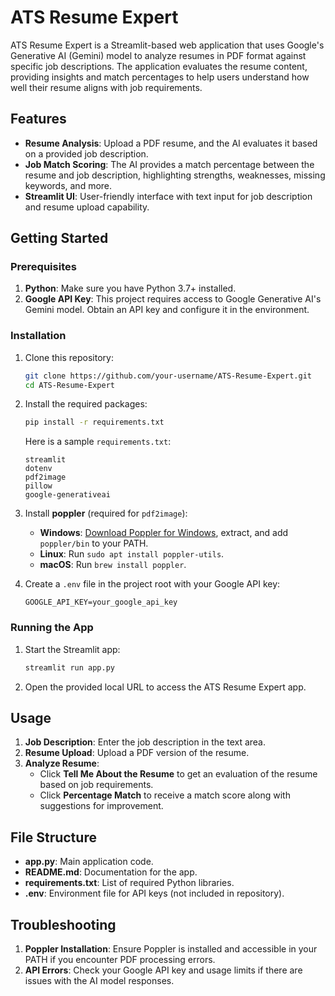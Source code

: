 

# ATS Resume Expert

ATS Resume Expert is a Streamlit-based web application that uses Google's Generative AI (Gemini) model to analyze resumes in PDF format against specific job descriptions. The application evaluates the resume content, providing insights and match percentages to help users understand how well their resume aligns with job requirements.

## Features
- **Resume Analysis**: Upload a PDF resume, and the AI evaluates it based on a provided job description.
- **Job Match Scoring**: The AI provides a match percentage between the resume and job description, highlighting strengths, weaknesses, missing keywords, and more.
- **Streamlit UI**: User-friendly interface with text input for job description and resume upload capability.

## Getting Started

### Prerequisites
1. **Python**: Make sure you have Python 3.7+ installed.
2. **Google API Key**: This project requires access to Google Generative AI's Gemini model. Obtain an API key and configure it in the environment.

### Installation
1. Clone this repository:
   ```bash
   git clone https://github.com/your-username/ATS-Resume-Expert.git
   cd ATS-Resume-Expert
   ```
2. Install the required packages:
   ```bash
   pip install -r requirements.txt
   ```
   Here is a sample `requirements.txt`:
   ```
   streamlit
   dotenv
   pdf2image
   pillow
   google-generativeai
   ```

3. Install **poppler** (required for `pdf2image`):
   - **Windows**: [Download Poppler for Windows](http://blog.alivate.com.au/poppler-windows/), extract, and add `poppler/bin` to your PATH.
   - **Linux**: Run `sudo apt install poppler-utils`.
   - **macOS**: Run `brew install poppler`.

4. Create a `.env` file in the project root with your Google API key:
   ```
   GOOGLE_API_KEY=your_google_api_key
   ```

### Running the App
1. Start the Streamlit app:
   ```bash
   streamlit run app.py
   ```

2. Open the provided local URL to access the ATS Resume Expert app.

## Usage
1. **Job Description**: Enter the job description in the text area.
2. **Resume Upload**: Upload a PDF version of the resume.
3. **Analyze Resume**:
   - Click **Tell Me About the Resume** to get an evaluation of the resume based on job requirements.
   - Click **Percentage Match** to receive a match score along with suggestions for improvement.

## File Structure
- **app.py**: Main application code.
- **README.md**: Documentation for the app.
- **requirements.txt**: List of required Python libraries.
- **.env**: Environment file for API keys (not included in repository).

## Troubleshooting
1. **Poppler Installation**: Ensure Poppler is installed and accessible in your PATH if you encounter PDF processing errors.
2. **API Errors**: Check your Google API key and usage limits if there are issues with the AI model responses.


